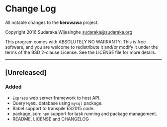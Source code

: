 # Change Log

All notable changes to the **keruwawa** project.

Copyright 2016 Sudaraka Wijesinghe <sudaraka@sudaraka.org>

This program comes with ABSOLUTELY NO WARRANTY;
This is free software, and you are welcome to redistribute it and/or modify it
under the terms of the BSD 2-clause License. See the LICENSE file for more
details.

---

## [Unreleased]
### Added
- `Express` web server framework to host API.
- Query `MySQL` database using `mysql` package.
- Babel support to transpile ES2015 code.
- package.json: `npm` support for task running and package management.
- README, LICENSE and CHANGELOG
